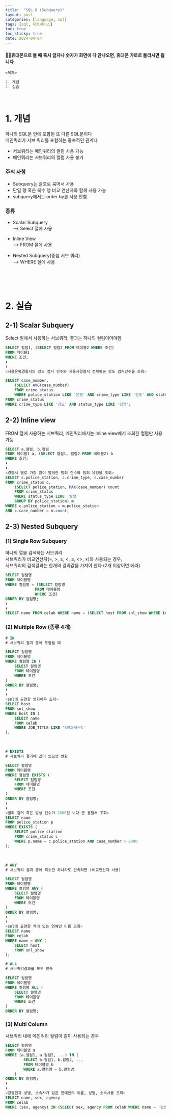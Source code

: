 ```yaml
---
title:  "SQL_8 (Subquery)"
layout: post
categories: [language, sql]
tags: [sql, 제로베이스]
toc: true
toc_sticky: true
date: 2024-04-04
---
```


<!-- MathJax Script for this post only -->
<script type="text/javascript" async
  src="https://cdnjs.cloudflare.com/ajax/libs/mathjax/2.7.7/MathJax.js?config=TeX-AMS-MML_HTMLorMML">
</script>
<script type="text/x-mathjax-config">
  MathJax.Hub.Config({
    tex2jax: {
      inlineMath: [ ['$','$'], ['\\(','\\)'] ],
      displayMath: [ ['$$','$$'], ['\\[','\\]'] ],
      processEscapes: true
    }
  });
</script>

#### 🙅‍♂️휴대폰으로 볼 때 혹시 글자나 숫자가 화면에 다 안나오면<span style="color:red">**,**</span> 휴대폰 가로로 돌리시면 됩니다


```md
<목차>

1. 개념
2. 실습
```
<br>

# 1. 개념
하나의 SQL문 안에 포함된 또 다른 SQL문이다<br>
메인쿼리가 서브 쿼리를 포함하는 종속적인 관계다
- 서브쿼리는 메인쿼리의 컬럼 사용 가능
- 메인쿼리는 서브쿼리의 컬럼 사용 불가

### 주의 사항
- Subquery는 괄호로 묶어서 사용
- 단일 행 혹은 복수 행 비교 연산자와 함께 사용 가능
- subquery에서는 order by를 사용 안함

### 종류
- Scalar Subquery <br>
--> Select 절에 사용

- Inline View <br>
--> FROM 절에 사용

- Nested Subquery(중첩 서브 쿼리) <br>
--> WHERE 절에 사용
<br><br><br><br><br>

# 2. 실습
## 2-1) Scalar Subquery
Select 절에서 사용하는 서브쿼리, 결과는 하나의 컬럼이어야함
```sql
SELECT 컬럼1, (SELECT 컬럼2 FROM 테이블2 WHERE 조건)
FROM 테이블1
WHERE 조건;
⬇️
⬇️
<서울은평경찰서의 강도 검거 건수와 서울시경찰서 전체평균 강도 검거건수를 조회>

SELECT case_number,
    (SELECT AVG(case_number)
    FROM crime_status
    WHERE police_station LIKE '은평' AND crime_type LIKE '강도' AND status_type LIKE '검거') AS avg
FROM crime_status
WHERE crime_type LIKE '강도' AND status_type LIKE '검거';
```

## 2-2) Inline view

FROM 절에 사용하는 서브쿼리, 메인쿼리에서는 Inline view에서 조회한 컬럼만 사용 가능

```sql
SELECT a.컬럼, b.컬럼
FROM 테이블1 a, (SELECT 컬럼1, 컬럼2 FROM 테이블2) b
WHERE 조건;
⬇️
⬇️
<경찰서 별로 가장 많이 발생한 범죄 건수와 범죄 유형을 조회>
SELECT c.police_station, c.crime_type, c.case_number
FROM crime_status c,
    (SELECT police_station, MAX(case_number) count
    FROM crime_status
    WHERE status_type LIKE '발생'
    GROUP BY police_station) m
WHERE c.police_station = m.police_station
AND c.case_number = m.count;
```

## 2-3) Nested Subquery

### (1) Single Row Subquery

하나의 열을 검색하는 서브쿼리 <br>
서브쿼리가 비교연산자(=, >, ≥, <, ≤, <>, ≠)와 사용되는 경우, <br>
서브쿼리의 검색결과는 한개의 결과값을 가져야 한다 (2개 이상이면 에러)
```sql
SELECT 컬럼명
FROM 테이블명
WHERE 컬럼명 = (SELECT 컬럼명
             FROM 테이블명
             WHERE 조건)
ORDER BY 컬럼명;
⬇️
⬇️
SELECT name FROM celab WHERE name = (SELECT host FROM snl_show WHERE id = 1);
```

### (2) Multiple Row (종류 4개)
```sql
# IN
# 서브쿼리 결과 중에 포함될 때

SELECT 컬럼명
FROM 테이블명
WHERE 컬럼명 IN (
    SELECT 컬럼명 
    FROM 테이블명
    WHERE 조건
)
ORDER BY 컬럼명;
⬇️
⬇️
<snl에 출연한 영화배우 조회>
SELECT host 
FROM snl_show
WHERE host IN (
    SELECT name
    FROM celab 
    WHERE JOB_TITLE LIKE '%영화배우%'
);
```

<br>

```sql
# EXISTS
# 서브쿼리 결과에 값이 있으면 반환

SELECT 컬럼명
FROM 테이블명
WHERE 컬럼명 EXISTS (
    SELECT 컬럼명 
    FROM 테이블명
    WHERE 조건
)
ORDER BY 컬럼명;
⬇️
⬇️
<범죄 검거 혹은 발생 건수가 2000건 보다 큰 경찰서 조회>
SELECT name
FROM police_station p
WHERE EXISTS (
    SELECT police_station
    FROM crime_status c
    WHERE p.name = c.police_station AND case_number > 2000
);
```

<br>

```sql
# ANY
# 서브쿼리 결과 중에 최소한 하나라도 만족하면 (비교연산자 사용)

SELECT 컬럼명
FROM 테이블명
WHERE 컬럼명 ANY (
    SELECT 컬럼명 
    FROM 테이블명
    WHERE 조건
)
ORDER BY 컬럼명;
⬇️
⬇️
<snl에 출연한 적이 있는 연예인 이름 조회>
SELECT name
FROM celab
WHERE name = ANY (
    SELECT host 
    FROM snl_show
);
```

```sql
# ALL
# 서브쿼리결과를 모두 만족

SELECT 컬럼명
FROM 테이블명
WHERE 컬럼명 ALL (
    SELECT 컬럼명 
    FROM 테이블명
    WHERE 조건
)
ORDER BY 컬럼명;
```

### (3) Multi Column
서브쿼리 내에 메인쿼리 컬럼이 같이 사용되는 경우
```sql
SELECT 컬럼명
FROM 테이블명 a
WHERE (a.컬럼1, a.컬럼2, ...) IN (
        SELECT b.컬럼1, b.컬럼2, ...
        FROM 테이블명 b
        WHERE a.컬럼명 = b.컬럼명
    )
ORDER BY 컬럼명;
⬇️
⬇️
<강동원과 성별, 소속사가 같은 연예인의 이름, 성별, 소속사를 조회>
SELECT name, sex, agency
FROM celab
WHERE (sex, agency) IN (SELECT sex, agency FROM celab WHERE name = '강동원');
```